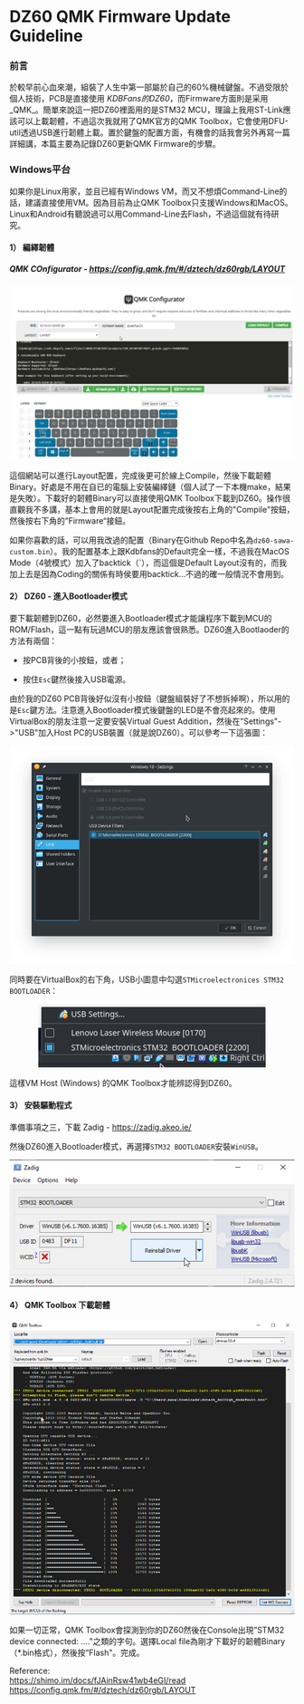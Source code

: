 # DZ60 QMK Firmware Update Guideline

### 前言

於較早前心血來潮，組裝了人生中第一部屬於自己的60%機械鍵盤。不過受限於個人技術，PCB是直接使用 _KDBFans的DZ60_，而Firmware方面則是采用_QMK_。簡單來說這一把DZ60裡面用的是STM32 MCU，理論上我用ST-Link應該可以上載韌體，不過這次我就用了QMK官方的QMK Toolbox，它會使用DFU-util透過USB進行韌體上載。置於鍵盤的配置方面，有機會的話我會另外再寫一篇詳細講，本篇主要為記錄DZ60更新QMK Firmware的步驟。



### Windows平台

如果你是Linux用家，並且已經有Windows VM，而又不想煩Command-Line的話，建議直接使用VM。因為目前為止QMK Toolbox只支援Windows和MacOS。Linux和Android有聽說過可以用Command-Line去Flash，不過這個就有待研究。



#### 1） 編繹韌體

##### QMK COnfigurator - https://config.qmk.fm/#/dztech/dz60rgb/LAYOUT

![](./images/qmk-configurator.png)

這個網站可以進行Layout配置，完成後更可於線上Compile，然後下載韌體Binary。好處是不用在自已的電腦上安裝編繹鏈（個人試了一下本機make，結果是失敗）。下載好的韌體Binary可以直接使用QMK Toolbox下載到DZ60。操作很直觀我不多講，基本上會用的就是Layout配置完成後按右上角的"Compile"按鈕，然後按右下角的”Firmware“接鈕。

如果你喜歡的話，可以用我改過的配置（Binary在Github Repo中名為`dz60-sawa-custom.bin`）。我的配置基本上跟Kdbfans的Default完全一樣，不過我在MacOS Mode（4號模式）加入了backtick（`），而這個是Default Layout沒有的，而我加上去是因為Coding的關係有時侯要用backtick...不過的確一般情況不會用到。



#### 2） DZ60 - 進入Bootloader模式

要下載韌體到DZ60，必然要進入Bootloader模式才能讓程序下載到MCU的ROM/Flash，這一點有玩過MCU的朋友應該會很熟悉。DZ60進入Bootlaoder的方法有兩個：

- 按PCB背後的小按鈕，或者；

- 按住`Esc`鍵然後接入USB電源。

由於我的DZ60 PCB背後好似沒有小按鈕（鍵盤組裝好了不想拆掉啊），所以用的是`Esc`鍵方法。注意進入Bootloader模式後鍵盤的LED是不會亮起來的。使用VirtualBox的朋友注意一定要安裝Virtual Guest Addition，然後在”Settings"->"USB"加入Host PC的USB裝置（就是說DZ60）。可以參考一下這張圖：

![](./images/vbox1.png)

同時要在VirtualBox的右下角，USB小圖意中勾選`STMicroelectronices STM32 BOOTLOADER`：

<center><img src="./images/vbox2.png"> </center>

這樣VM Host (Windows) 的QMK Toolbox才能辨認得到DZ60。



#### 3） 安裝驅動程式

準備事項之三，下載 Zadig - https://zadig.akeo.ie/

然後DZ60進入Bootloader模式，再選擇`STM32 BOOTLOADER`安裝`WinUSB`。

![](./images/zadig.png)





#### 4） QMK Toolbox 下載韌體

![](./images/qmk-toolbox.png)

如果一切正常，QMK Toolbox會探測到你的DZ60然後在Console出現”STM32 device connected: ...."之類的字句。選擇Local file為剛才下載好的韌體Binary（*.bin格式），然後按“Flash"。完成。





Reference:   
https://shimo.im/docs/fJAinRsw41wb4eGI/read   
https://config.qmk.fm/#/dztech/dz60rgb/LAYOUT
